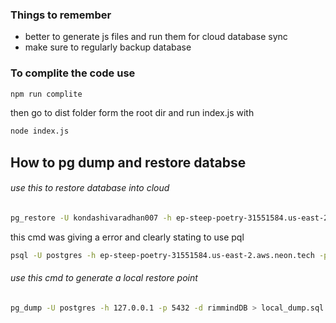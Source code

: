 ### Things to remember
- better to generate js files and run them for cloud database sync
- make sure to regularly backup database

### To complite the code use
```bash
npm run complite
```
then go to dist folder form the root dir and run index.js with
```bash
node index.js
```
## How to pg dump and restore databse

###### use this to restore database into cloud

```bash
pg_restore -U kondashivaradhan007 -h ep-steep-poetry-31551584.us-east-2.aws.neon.tech -p 5432 -d rimmindDB -c -C -v local_dump.sql
```
this cmd was giving a error and clearly stating to use pql
```bash
psql -U postgres -h ep-steep-poetry-31551584.us-east-2.aws.neon.tech -p 5432 -d rimmindDB -f local_dump.sql

```

###### use this cmd to generate a local restore point
```bash
pg_dump -U postgres -h 127.0.0.1 -p 5432 -d rimmindDB > local_dump.sql
```